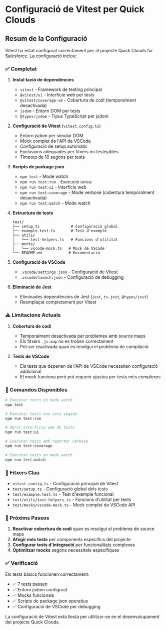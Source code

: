 # Configuració de Vitest per Quick Clouds

## Resum de la Configuració

Vitest ha estat configurat correctament per al projecte Quick Clouds for Salesforce. La configuració inclou:

### ✅ Completat

1. **Instal·lació de dependències**
   - `vitest` - Framework de testing principal
   - `@vitest/ui` - Interfície web per tests
   - `@vitest/coverage-v8` - Cobertura de codi (temporalment desactivada)
   - `jsdom` - Entorn DOM per tests
   - `@types/jsdom` - Tipus TypeScript per jsdom

2. **Configuració de Vitest** (`vitest.config.ts`)
   - Entorn jsdom per simular DOM
   - Mock complet de l'API de VSCode
   - Configuració de setup automàtic
   - Exclusions adequades per fitxers no testejables
   - Timeout de 10 segons per tests

3. **Scripts de package.json**
   - `npm test` - Mode watch
   - `npm run test:run` - Execució única
   - `npm run test:ui` - Interfície web
   - `npm run test:coverage` - Mode verbose (cobertura temporalment desactivada)
   - `npm run test:watch` - Mode watch

4. **Estructura de tests**
   ```
   test/
   ├── setup.ts              # Configuració global
   ├── example.test.ts       # Test d'exemple
   ├── utils/
   │   └── test-helpers.ts   # Funcions d'utilitat
   ├── mocks/
   │   └── vscode-mock.ts   # Mock de VSCode
   └── README.md            # Documentació
   ```

5. **Configuració de VSCode**
   - `.vscode/settings.json` - Configuració de Vitest
   - `.vscode/launch.json` - Configuració de debugging

6. **Eliminació de Jest**
   - Eliminades dependències de Jest (`jest`, `ts-jest`, `@types/jest`)
   - Reemplaçat completament per Vitest

### ⚠️ Limitacions Actuals

1. **Cobertura de codi**
   - Temporalment desactivada per problemes amb source maps
   - Els fitxers `.js.map` no es troben correctament
   - Pot ser reactivada quan es resolgui el problema de compilació

2. **Tests de VSCode**
   - Els tests que depenen de l'API de VSCode necessiten configuració addicional
   - El mock funciona però pot requerir ajustos per tests més complexos

### 🚀 Comandos Disponibles

```bash
# Executar tests en mode watch
npm test

# Executar tests una sola vegada
npm run test:run

# Obrir interfície web de tests
npm run test:ui

# Executar tests amb reporter verbose
npm run test:coverage

# Executar tests en mode watch
npm run test:watch
```

### 📁 Fitxers Clau

- `vitest.config.ts` - Configuració principal de Vitest
- `test/setup.ts` - Configuració global dels tests
- `test/example.test.ts` - Test d'exemple funcional
- `test/utils/test-helpers.ts` - Funcions d'utilitat per tests
- `test/mocks/vscode-mock.ts` - Mock complet de VSCode API

### 🔧 Pròxims Passos

1. **Reactivar cobertura de codi** quan es resolgui el problema de source maps
2. **Afegir més tests** per components específics del projecte
3. **Configurar tests d'integració** per funcionalitats complexes
4. **Optimitzar mocks** segons necessitats específiques

### ✅ Verificació

Els tests bàsics funcionen correctament:
- ✅ 7 tests passen
- ✅ Entorn jsdom configurat
- ✅ Mocks funcionals
- ✅ Scripts de package.json operatius
- ✅ Configuració de VSCode per debugging

La configuració de Vitest està llesta per utilitzar-se en el desenvolupament del projecte Quick Clouds.
